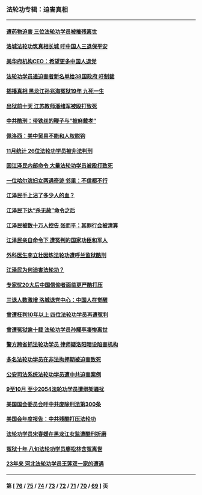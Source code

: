 ### 法轮功专辑：迫害真相
---
#### [遭药物迫害 三位法轮功学员被摧残离世](../../pages/nf4379/n13893822.md?01050430) 
#### [洛城法轮功筑真相长城 吁中国人三退保平安](../../pages/nf4379/n13892471.md?01050430) 
#### [美华府机构CEO：希望更多中国人退党](../../pages/nf4379/n13890897.md?01050430) 
#### [法轮功学员递迫害者新名单给38国政府 吁制裁](../../pages/nf4379/n13891149.md?01050430) 
#### [插播真相 黑龙江孙兆海冤狱19年 九死一生](../../pages/nf4379/n13889193.md?01050430) 
#### [出狱前十天 江苏教师潘绪军被殴打致死](../../pages/nf4379/n13888230.md?01050430) 
#### [中共酷刑：带铁丝的鞭子与“披麻戴孝”](../../pages/nf4379/n13887863.md?01050430) 
#### [佩洛西：美中贸易不能和人权脱钩](../../pages/nf4379/n13884884.md?01050430) 
#### [11月统计 26位法轮功学员被非法判刑](../../pages/nf4379/n13884724.md?01050430) 
#### [因江泽民内部命令 大量法轮功学员被殴打致死](../../pages/nf4379/n13877409.md?01050430) 
#### [一位哈尔滨妇女两遇奇迹 邻里：不信都不行](../../pages/nf4379/n13878017.md?01050430) 
#### [江泽民手上沾了多少人的血？](../../pages/nf4379/n13880318.md?01050430) 
#### [江泽民下达“杀无赦”命令之后](../../pages/nf4379/n13878084.md?01050430) 
#### [江泽民被数十万人控告 张而平：其罪行会被清算](../../pages/nf4379/n13878074.md?01050430) 
#### [江泽民亲自命令下 遭冤判的国家功臣和军人](../../pages/nf4379/n13876685.md?01050430) 
#### [外科医生李立壮因炼法轮功遭呼兰监狱酷刑](../../pages/nf4379/n13875403.md?01050430) 
#### [江泽民为何迫害法轮功？](../../pages/nf4379/n13876324.md?01050430) 
#### [专家忧20大后中国信仰者面临更严酷打压](../../pages/nf4379/n13874993.md?01050430) 
#### [三退人数激增 洛城退党中心：中国人在觉醒](../../pages/nf4379/n13874224.md?01050430) 
#### [曾遭枉判10年以上 四位法轮功学员再遭冤判](../../pages/nf4379/n13872398.md?01050430) 
#### [曾遭冤狱逾十载 法轮功学员孙耀亭凄惨离世](../../pages/nf4379/n13871692.md?01050430) 
#### [警方跨省抓法轮功学员 律师疑洛阳暗设陷害机构](../../pages/nf4379/n13870178.md?01050430) 
#### [多名法轮功学员在非法拘押期被迫害致死](../../pages/nf4379/n13870463.md?01050430) 
#### [公安司法系统法轮功学员遭中共迫害案例](../../pages/nf4379/n13869580.md?01050430) 
#### [9至10月 至少2054法轮功学员遭绑架骚扰](../../pages/nf4379/n13867111.md?01050430) 
#### [美国国会委员会吁中共废除刑法第300条](../../pages/nf4379/n13868121.md?01050430) 
#### [美国会年度报告：中共残酷打压法轮功](../../pages/nf4379/n13867408.md?01050430) 
#### [法轮功学员宋春媛在黑龙江女监遭酷刑折磨](../../pages/nf4379/n13865630.md?01050430) 
#### [冤狱十年 八旬法轮功学员廖松林含冤离世](../../pages/nf4379/n13864239.md?01050430) 
#### [23年来 河北法轮功学员王莲双一家的遭遇](../../pages/nf4379/n13863330.md?01050430) 

---
#### 第 [ [76](./76.md?01050430) / [75](./75.md?01050430) / [74](./74.md?01050430) / [73](./73.md?01050430) / [72](./72.md?01050430) / [71](./71.md?01050430) / [70](./70.md?01050430) / [69](./69.md?01050430) ] 页
